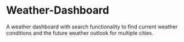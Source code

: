 # Weather-Dashboard
A weather dashboard with search functionality to find current weather conditions and the future weather outlook for multiple cities.
